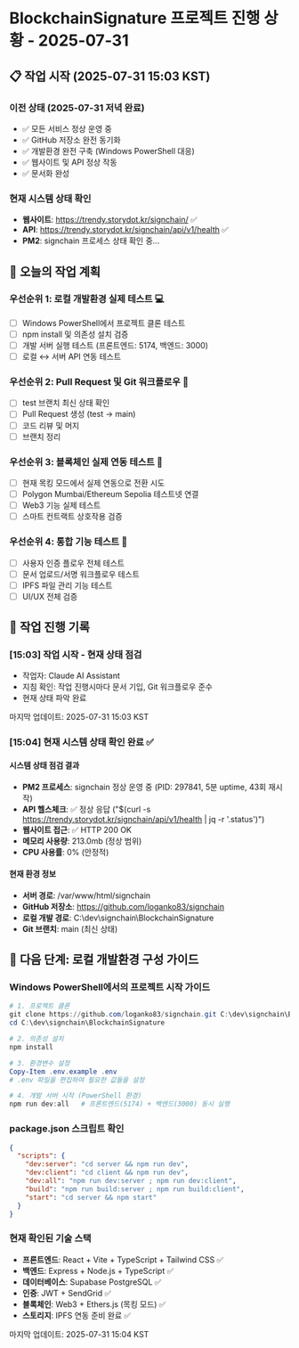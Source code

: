 # BlockchainSignature 프로젝트 진행 상황 - 2025-07-31

## 📋 작업 시작 (2025-07-31 15:03 KST)

### 이전 상태 (2025-07-31 저녁 완료)
- ✅ 모든 서비스 정상 운영 중
- ✅ GitHub 저장소 완전 동기화
- ✅ 개발환경 완전 구축 (Windows PowerShell 대응)
- ✅ 웹사이트 및 API 정상 작동
- ✅ 문서화 완성

### 현재 시스템 상태 확인
- **웹사이트**: https://trendy.storydot.kr/signchain/ ✅
- **API**: https://trendy.storydot.kr/signchain/api/v1/health ✅
- **PM2**: signchain 프로세스 상태 확인 중...

## 🎯 오늘의 작업 계획

### 우선순위 1: 로컬 개발환경 실제 테스트 💻
- [ ] Windows PowerShell에서 프로젝트 클론 테스트
- [ ] npm install 및 의존성 설치 검증
- [ ] 개발 서버 실행 테스트 (프론트엔드: 5174, 백엔드: 3000)
- [ ] 로컬 ↔ 서버 API 연동 테스트

### 우선순위 2: Pull Request 및 Git 워크플로우 🔄
- [ ] test 브랜치 최신 상태 확인
- [ ] Pull Request 생성 (test → main)
- [ ] 코드 리뷰 및 머지
- [ ] 브랜치 정리

### 우선순위 3: 블록체인 실제 연동 테스트 🔗
- [ ] 현재 목킹 모드에서 실제 연동으로 전환 시도
- [ ] Polygon Mumbai/Ethereum Sepolia 테스트넷 연결
- [ ] Web3 기능 실제 테스트
- [ ] 스마트 컨트랙트 상호작용 검증

### 우선순위 4: 통합 기능 테스트 🧪
- [ ] 사용자 인증 플로우 전체 테스트
- [ ] 문서 업로드/서명 워크플로우 테스트
- [ ] IPFS 파일 관리 기능 테스트
- [ ] UI/UX 전체 검증

## 🔧 작업 진행 기록

### [15:03] 작업 시작 - 현재 상태 점검
- 작업자: Claude AI Assistant
- 지침 확인: 작업 진행시마다 문서 기입, Git 워크플로우 준수
- 현재 상태 파악 완료

마지막 업데이트: 2025-07-31 15:03 KST


### [15:04] 현재 시스템 상태 확인 완료 ✅

#### 시스템 상태 점검 결과
- **PM2 프로세스**: signchain 정상 운영 중 (PID: 297841, 5분 uptime, 43회 재시작)
- **API 헬스체크**: ✅ 정상 응답 ("$(curl -s https://trendy.storydot.kr/signchain/api/v1/health | jq -r '.status')")
- **웹사이트 접근**: ✅ HTTP 200 OK
- **메모리 사용량**: 213.0mb (정상 범위)
- **CPU 사용률**: 0% (안정적)

#### 현재 환경 정보
- **서버 경로**: /var/www/html/signchain
- **GitHub 저장소**: https://github.com/loganko83/signchain  
- **로컬 개발 경로**: C:\dev\signchain\BlockchainSignature
- **Git 브랜치**: main (최신 상태)

## 🎯 다음 단계: 로컬 개발환경 구성 가이드

### Windows PowerShell에서의 프로젝트 시작 가이드
```powershell
# 1. 프로젝트 클론
git clone https://github.com/loganko83/signchain.git C:\dev\signchain\BlockchainSignature
cd C:\dev\signchain\BlockchainSignature

# 2. 의존성 설치
npm install

# 3. 환경변수 설정
Copy-Item .env.example .env
# .env 파일을 편집하여 필요한 값들을 설정

# 4. 개발 서버 시작 (PowerShell 환경)
npm run dev:all   # 프론트엔드(5174) + 백엔드(3000) 동시 실행
```

### package.json 스크립트 확인
```json
{
  "scripts": {
    "dev:server": "cd server && npm run dev",
    "dev:client": "cd client && npm run dev", 
    "dev:all": "npm run dev:server ; npm run dev:client",
    "build": "npm run build:server ; npm run build:client",
    "start": "cd server && npm start"
  }
}
```

### 현재 확인된 기술 스택
- **프론트엔드**: React + Vite + TypeScript + Tailwind CSS ✅
- **백엔드**: Express + Node.js + TypeScript ✅  
- **데이터베이스**: Supabase PostgreSQL ✅
- **인증**: JWT + SendGrid ✅
- **블록체인**: Web3 + Ethers.js (목킹 모드) ✅
- **스토리지**: IPFS 연동 준비 완료 ✅

마지막 업데이트: 2025-07-31 15:04 KST

